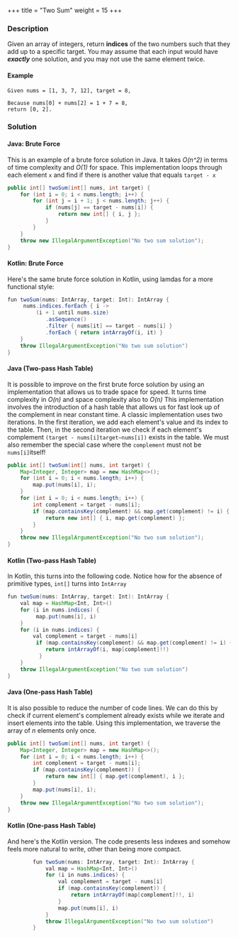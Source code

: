 +++
title = "Two Sum"
weight = 15
+++

### Description 

Given an array of integers, return **indices** of the two numbers such that they add up to a specific target.
You may assume that each input would have **_exactly_** one solution, and you may not use the same element twice.

#### Example

```
Given nums = [1, 3, 7, 12], target = 8,

Because nums[0] + nums[2] = 1 + 7 = 8,
return [0, 2].
```

### Solution

#### Java: Brute Force 
This is an example of a brute force solution in Java. It takes _O(n^2)_ in terms of time complexity and _O(1)_ for space. 
This implementation loops through each element `x` and find if there is another value that equals `target - x`

```java
public int[] twoSum(int[] nums, int target) {
    for (int i = 0; i < nums.length; i++) {
        for (int j = i + 1; j < nums.length; j++) {
            if (nums[j] == target - nums[i]) {
                return new int[] { i, j };
            }
        }
    }
    throw new IllegalArgumentException("No two sum solution");
}
```

#### Kotlin: Brute Force
Here's the same brute force solution in Kotlin, using lamdas for a more functional style:

```java
fun twoSum(nums: IntArray, target: Int): IntArray {
     nums.indices.forEach { i ->
         (i + 1 until nums.size)
            .asSequence()
            .filter { nums[it] == target - nums[i] }
            .forEach { return intArrayOf(i, it) }
    }
    throw IllegalArgumentException("No two sum solution")
}
```

#### Java (Two-pass Hash Table)

It is possible to improve on the first brute force solution by using an implementation that allows us to trade space for speed. 
It turns time complexity in _O(n)_ and space complexity also to _O(n)_
This implementation involves the introduction of a hash table that allows us for fast look up of the complement 
in near constant time. A classic implementation uses two iterations. In the first iteration, we add each element's value and its index to the table. 
Then, in the second iteration we check if each element's complement `(target - nums[i]target−nums[i])` exists in the table. 
We must also remember the special case where the `complement` must not be `nums[i]`itself!

```java
public int[] twoSum(int[] nums, int target) {
    Map<Integer, Integer> map = new HashMap<>();
    for (int i = 0; i < nums.length; i++) {
        map.put(nums[i], i);
    }
    for (int i = 0; i < nums.length; i++) {
        int complement = target - nums[i];
        if (map.containsKey(complement) && map.get(complement) != i) {
            return new int[] { i, map.get(complement) };
        }
    }
    throw new IllegalArgumentException("No two sum solution");
}
```

#### Kotlin (Two-pass Hash Table)

In Kotlin, this turns into the following code. Notice how for the absence of primitive types, `int[]` turns into `IntArray`

```java
fun twoSum(nums: IntArray, target: Int): IntArray {
    val map = HashMap<Int, Int>()
    for (i in nums.indices) {
         map.put(nums[i], i)
    }
    for (i in nums.indices) {
        val complement = target - nums[i]
         if (map.containsKey(complement) && map.get(complement) != i) {
            return intArrayOf(i, map[complement]!!)
          }
    }
    throw IllegalArgumentException("No two sum solution")
}
```

#### Java (One-pass Hash Table)

It is also possible to reduce the number of code lines. We can do this by check if current element's complement already exists
while we iterate and insert elements into the table. Using this implementation, we traverse the array of _n_ elements only once.

```java
public int[] twoSum(int[] nums, int target) {
    Map<Integer, Integer> map = new HashMap<>();
    for (int i = 0; i < nums.length; i++) {
        int complement = target - nums[i];
        if (map.containsKey(complement)) {
            return new int[] { map.get(complement), i };
        }
        map.put(nums[i], i);
    }
    throw new IllegalArgumentException("No two sum solution");
}
```

#### Kotlin (One-pass Hash Table)

And here's the Kotlin version. The code presents less indexes and somehow feels more natural to write, other than being more compact. 

```java
        fun twoSum(nums: IntArray, target: Int): IntArray {
            val map = HashMap<Int, Int>()
            for (i in nums.indices) {
                val complement = target - nums[i]
                if (map.containsKey(complement)) {
                    return intArrayOf(map[complement]!!, i)
                }
                map.put(nums[i], i)
            }
            throw IllegalArgumentException("No two sum solution")
        }
```






